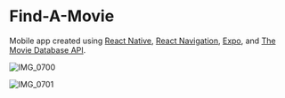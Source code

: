 # Find-A-Movie
Mobile app created using [React Native](https://reactnative.dev/), [React Navigation](https://reactnavigation.org/docs/getting-started), [Expo](https://docs.expo.io/), and [The Movie Database API](https://developers.themoviedb.org/3).


![IMG_0700](https://user-images.githubusercontent.com/30278485/83958288-c2e07380-a824-11ea-84da-f68328df7263.PNG)



![IMG_0701](https://user-images.githubusercontent.com/30278485/83958293-cf64cc00-a824-11ea-82c9-24e86a1360f7.PNG)

